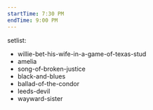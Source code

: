 ```yaml
---
startTime: 7:30 PM
endTime: 9:00 PM
---
```

setlist:
  - willie-bet-his-wife-in-a-game-of-texas-stud
  - amelia
  - song-of-broken-justice
  - black-and-blues
  - ballad-of-the-condor
  - leeds-devil
  - wayward-sister

